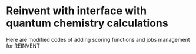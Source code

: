 # Reinvent with interface with quantum chemistry calculations

Here are modified codes of adding scoring functions and jobs management for REINVENT
